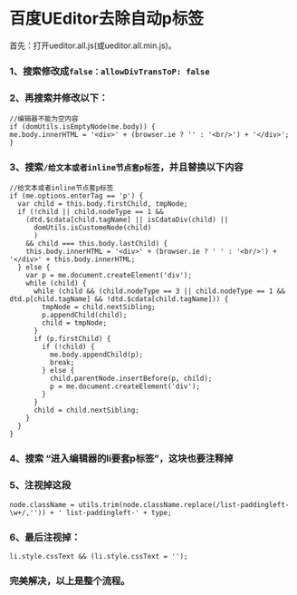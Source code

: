 # 百度UEditor去除自动p标签

首先：打开ueditor.all.js(或ueditor.all.min.js)。

### 1、搜索修改成`false：allowDivTransToP: false`

### 2、再搜索并修改以下：
```
//编辑器不能为空内容
if (domUtils.isEmptyNode(me.body)) {
me.body.innerHTML = '<div>' + (browser.ie ? '' : '<br/>') + '</div>';
}
```

### 3、搜索`/给文本或者inline节点套p标签`，并且替换以下内容
```
//给文本或者inline节点套p标签
if (me.options.enterTag == 'p') {
  var child = this.body.firstChild, tmpNode;
  if (!child || child.nodeType == 1 &&
    (dtd.$cdata[child.tagName] || isCdataDiv(child) ||
      domUtils.isCustomeNode(child)
      )
    && child === this.body.lastChild) {
    this.body.innerHTML = '<div>' + (browser.ie ? ' ' : '<br/>') + '</div>' + this.body.innerHTML;
  } else {
    var p = me.document.createElement('div');
    while (child) {
      while (child && (child.nodeType == 3 || child.nodeType == 1 && dtd.p[child.tagName] && !dtd.$cdata[child.tagName])) {
        tmpNode = child.nextSibling;
        p.appendChild(child);
        child = tmpNode;
      }
      if (p.firstChild) {
        if (!child) {
          me.body.appendChild(p);
          break;
        } else {
          child.parentNode.insertBefore(p, child);
          p = me.document.createElement('div');
        }
      }
      child = child.nextSibling;
    }
  }
}
```

### 4、搜索 “进入编辑器的li要套p标签”，这块也要注释掉

### 5、注视掉这段
```
node.className = utils.trim(node.className.replace(/list-paddingleft-\w+/,'')) + ' list-paddingleft-' + type;
```
### 6、最后注视掉：
```
li.style.cssText && (li.style.cssText = '');
```

### 完美解决，以上是整个流程。
